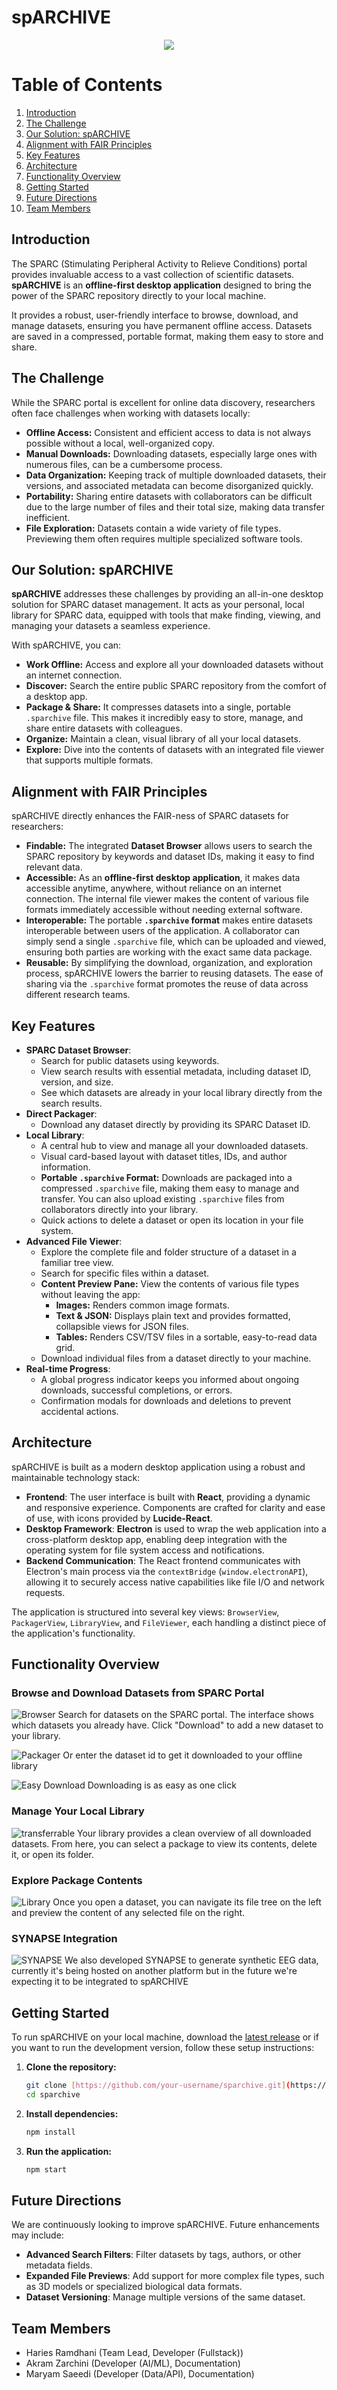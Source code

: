 # spARCHIVE

<p align="center">
  <img src="src/assets/img/sparchive_logo_gh.png" />
</p>

# Table of Contents

1.  [Introduction](#introduction)
2.  [The Challenge](#the-challenge)
3.  [Our Solution: spARCHIVE](#our-solution-sparchive)
4.  [Alignment with FAIR Principles](#alignment-with-fair-principles)
5.  [Key Features](#key-features)
6.  [Architecture](#architecture)
7.  [Functionality Overview](#functionality-overview)
8.  [Getting Started](#getting-started)
9.  [Future Directions](#future-directions)
9.  [Team Members](#team-members)

## Introduction

The SPARC (Stimulating Peripheral Activity to Relieve Conditions) portal provides invaluable access to a vast collection of scientific datasets. **spARCHIVE** is an **offline-first desktop application** designed to bring the power of the SPARC repository directly to your local machine.

It provides a robust, user-friendly interface to browse, download, and manage datasets, ensuring you have permanent offline access. Datasets are saved in a compressed, portable format, making them easy to store and share.

## The Challenge

While the SPARC portal is excellent for online data discovery, researchers often face challenges when working with datasets locally:

* **Offline Access:** Consistent and efficient access to data is not always possible without a local, well-organized copy.
* **Manual Downloads:** Downloading datasets, especially large ones with numerous files, can be a cumbersome process.
* **Data Organization:** Keeping track of multiple downloaded datasets, their versions, and associated metadata can become disorganized quickly.
* **Portability:** Sharing entire datasets with collaborators can be difficult due to the large number of files and their total size, making data transfer inefficient.
* **File Exploration:** Datasets contain a wide variety of file types. Previewing them often requires multiple specialized software tools.

## Our Solution: spARCHIVE

**spARCHIVE** addresses these challenges by providing an all-in-one desktop solution for SPARC dataset management. It acts as your personal, local library for SPARC data, equipped with tools that make finding, viewing, and managing your datasets a seamless experience.

With spARCHIVE, you can:

* **Work Offline:** Access and explore all your downloaded datasets without an internet connection.
* **Discover:** Search the entire public SPARC repository from the comfort of a desktop app.
* **Package & Share:** It compresses datasets into a single, portable `.sparchive` file. This makes it incredibly easy to store, manage, and share entire datasets with colleagues.
* **Organize:** Maintain a clean, visual library of all your local datasets.
* **Explore:** Dive into the contents of datasets with an integrated file viewer that supports multiple formats.

## Alignment with FAIR Principles

spARCHIVE directly enhances the FAIR-ness of SPARC datasets for researchers:

-   **Findable:** The integrated **Dataset Browser** allows users to search the SPARC repository by keywords and dataset IDs, making it easy to find relevant data.
-   **Accessible:** As an **offline-first desktop application**, it makes data accessible anytime, anywhere, without reliance on an internet connection. The internal file viewer makes the content of various file formats immediately accessible without needing external software.
-   **Interoperable:** The portable **`.sparchive` format** makes entire datasets interoperable between users of the application. A collaborator can simply send a single `.sparchive` file, which can be uploaded and viewed, ensuring both parties are working with the exact same data package.
-   **Reusable:** By simplifying the download, organization, and exploration process, spARCHIVE lowers the barrier to reusing datasets. The ease of sharing via the `.sparchive` format promotes the reuse of data across different research teams.

## Key Features

* **SPARC Dataset Browser**:
    * Search for public datasets using keywords.
    * View search results with essential metadata, including dataset ID, version, and size.
    * See which datasets are already in your local library directly from the search results.
* **Direct Packager**:
    * Download any dataset directly by providing its SPARC Dataset ID.
* **Local Library**:
    * A central hub to view and manage all your downloaded datasets.
    * Visual card-based layout with dataset titles, IDs, and author information.
    * **Portable `.sparchive` Format:** Downloads are packaged into a compressed `.sparchive` file, making them easy to manage and transfer. You can also upload existing `.sparchive` files from collaborators directly into your library.
    * Quick actions to delete a dataset or open its location in your file system.
* **Advanced File Viewer**:
    * Explore the complete file and folder structure of a dataset in a familiar tree view.
    * Search for specific files within a dataset.
    * **Content Preview Pane:** View the contents of various file types without leaving the app:
        * **Images:** Renders common image formats.
        * **Text & JSON:** Displays plain text and provides formatted, collapsible views for JSON files.
        * **Tables:** Renders CSV/TSV files in a sortable, easy-to-read data grid.
    * Download individual files from a dataset directly to your machine.
* **Real-time Progress**:
    * A global progress indicator keeps you informed about ongoing downloads, successful completions, or errors.
    * Confirmation modals for downloads and deletions to prevent accidental actions.

## Architecture

spARCHIVE is built as a modern desktop application using a robust and maintainable technology stack:

* **Frontend**: The user interface is built with **React**, providing a dynamic and responsive experience. Components are crafted for clarity and ease of use, with icons provided by **Lucide-React**.
* **Desktop Framework**: **Electron** is used to wrap the web application into a cross-platform desktop app, enabling deep integration with the operating system for file system access and notifications.
* **Backend Communication**: The React frontend communicates with Electron's main process via the `contextBridge` (`window.electronAPI`), allowing it to securely access native capabilities like file I/O and network requests.

The application is structured into several key views: `BrowserView`, `PackagerView`, `LibraryView`, and `FileViewer`, each handling a distinct piece of the application's functionality.

## Functionality Overview

### Browse and Download Datasets from SPARC Portal
![Browser](src/assets/gif/browser.gif)
Search for datasets on the SPARC portal. The interface shows which datasets you already have. Click "Download" to add a new dataset to your library.

![Packager](src/assets/gif/packager.gif)
Or enter the dataset id to get it downloaded to your offline library

![Easy Download](src/assets/gif/easy_download.gif)
Downloading is as easy as one click


### Manage Your Local Library
![transferrable](src/assets/gif/transferrable.gif)
Your library provides a clean overview of all downloaded datasets. From here, you can select a package to view its contents, delete it, or open its folder.

### Explore Package Contents
![Library](src/assets/gif/offline_library.gif)
Once you open a dataset, you can navigate its file tree on the left and preview the content of any selected file on the right.

### SYNAPSE Integration
![SYNAPSE](src/assets/gif/synapse.gif)
We also developed SYNAPSE to generate synthetic EEG data, currently it's being hosted on another platform but in the future we're expecting it to be integrated to spARCHIVE

## Getting Started

To run spARCHIVE on your local machine, download the [latest release](https://github.com/SPARC-FAIR-Codeathon/2025-team-A/releases/tag/0.10) or if you want to run the development version, follow these setup instructions:

1.  **Clone the repository:**
    ```bash
    git clone [https://github.com/your-username/sparchive.git](https://github.com/your-username/sparchive.git)
    cd sparchive
    ```

2.  **Install dependencies:**
    ```bash
    npm install
    ```

3.  **Run the application:**
    ```bash
    npm start
    ```

## Future Directions

We are continuously looking to improve spARCHIVE. Future enhancements may include:

* **Advanced Search Filters**: Filter datasets by tags, authors, or other metadata fields.
* **Expanded File Previews**: Add support for more complex file types, such as 3D models or specialized biological data formats.
* **Dataset Versioning**: Manage multiple versions of the same dataset.

## Team Members
- Haries Ramdhani (Team Lead, Developer (Fullstack))
- Akram Zarchini (Developer (AI/ML), Documentation)
- Maryam Saeedi (Developer (Data/API), Documentation)
